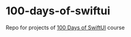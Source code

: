# 100-days-of-swiftui
 
Repo for projects of [100 Days of SwiftUI](https://www.hackingwithswift.com/100/swiftui) course